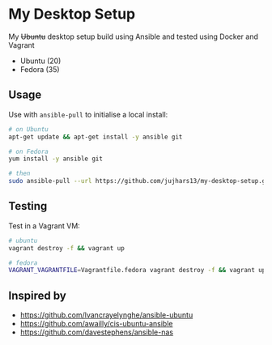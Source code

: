 # My Desktop Setup
My ~~Ubuntu~~ desktop setup build using Ansible and tested using Docker and Vagrant

- Ubuntu (20)
- Fedora (35)

## Usage

Use with `ansible-pull` to initialise a local install:

```bash
# on Ubuntu
apt-get update && apt-get install -y ansible git

# on Fedora
yum install -y ansible git

# then
sudo ansible-pull --url https://github.com/jujhars13/my-desktop-setup.git
```

## Testing

Test in a Vagrant VM:

```bash
# ubuntu
vagrant destroy -f && vagrant up

# fedora
VAGRANT_VAGRANTFILE=Vagrantfile.fedora vagrant destroy -f && vagrant up
```

## Inspired by

- https://github.com/lvancrayelynghe/ansible-ubuntu
- https://github.com/awailly/cis-ubuntu-ansible
- https://github.com/davestephens/ansible-nas
